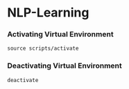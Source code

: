 # NLP-Learning

### Activating Virtual Environment 
`source scripts/activate`

### Deactivating Virtual Environment
`deactivate`
